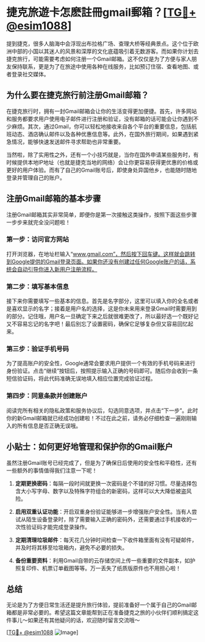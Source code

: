 # 捷克旅遊卡怎麽註冊gmail郵箱？[[TG💪+ @esim1088](https://t.me/s/esim1088)]

提到捷克，很多人脑海中会浮现出布拉格广场、查理大桥等经典景点。这个位于欧洲中部的小国以其迷人的风景和深厚的文化底蕴吸引着无数游客。而如果你计划去捷克旅行，可能需要考虑如何注册一个Gmail邮箱。这不仅仅是为了方便与家人朋友保持联系，更是为了在旅途中使用各种在线服务，比如预订住宿、查看地图、或者登录社交媒体。

## 为什么要在捷克旅行前注册Gmail邮箱？

在捷克旅行时，拥有一封Gmail邮箱会让你的生活变得更加便捷。首先，许多网站和服务都要求用户使用电子邮件进行注册和验证，没有邮箱的话可能会让你遇到不少麻烦。其次，通过Gmail，你可以轻松地接收来自各个平台的重要信息，包括航班动态、酒店确认邮件以及各种优惠信息等。此外，在国外旅行期间，如果遇到紧急情况，能够快速发送邮件寻求帮助也非常重要。

当然啦，除了实用性之外，还有一个小技巧就是，当你在国外申请某些服务时，有时候提供本地IP地址（也就是捷克当地的网络）会让你更容易获得更优惠的价格或更好的用户体验。而有了自己的Gmail账号后，即使身处异国他乡，也能随时随地登录并管理自己的账户。

## 注册Gmail邮箱的基本步骤

注册Gmail邮箱其实非常简单，即便你是第一次接触这类操作，按照下面这些步骤一步步来就完全没问题啦！

### 第一步：访问官方网站
打开浏览器，在地址栏输入“www.gmail.com”，然后按下回车键。这样就会跳转到Google提供的Gmail登录页面。如果你还没有创建过任何Google账户的话，系统会自动引导你进入新用户注册流程。

### 第二步：填写基本信息
接下来你需要填写一些基本的信息。首先是名字部分，这里可以填入你的全名或者是喜欢显示的名字；接着是用户名的选择，这是你未来用来登录Gmail时需要用到的部分。记住哦，用户名一旦确定下来之后就很难更改了，所以最好选一个既好记又不容易忘记的名字吧！最后别忘了设置密码，确保它足够复杂但又容易回忆起来。

### 第三步：验证手机号码
为了提高账户的安全性，Google通常会要求用户提供一个有效的手机号码来进行身份验证。点击“继续”按钮后，按照提示输入正确的号码即可。随后你会收到一条短信验证码，将此代码准确无误地填入相应位置完成验证过程。

### 第四步：同意条款并创建账户
阅读完所有相关的隐私政策和服务协议后，勾选同意选项，并点击“下一步”。此时你的新Gmail邮箱就已经成功创建啦！不过在此之前，请务必仔细检查一遍刚刚输入的所有信息是否正确无误哦。

## 小贴士：如何更好地管理和保护你的Gmail账户

虽然注册Gmail账号已经完成了，但是为了确保日后使用的安全性和平稳性，还有一些额外的事情值得我们注意一下呢！

1. **定期更换密码**：每隔一段时间就更换一次密码是个不错的好习惯。尽量选择包含大小写字母、数字以及特殊字符组合的新密码，这样可以大大降低被盗风险。
   
2. **启用双重认证功能**：开启双重身份验证能够进一步增强账户安全性。当有人尝试从陌生设备登录时，除了需要输入正确的密码外，还需要通过手机接收的一次性验证码才能完成登录操作。

3. **定期清理垃圾邮件**：每天花几分钟时间检查一下收件箱里面有没有可疑邮件，并及时将其移至垃圾箱内，避免不必要的损失。

4. **备份重要资料**：利用Gmail自带的云存储空间上传一些重要的文件副本，如护照复印件、机票订单截图等等。万一丢失了纸质版原件也不用担心啦！

## 总结

无论是为了方便日常生活还是提升旅行体验，提前准备好一个属于自己的Gmail邮箱都是非常必要的。希望这篇文章能帮到正在准备捷克之旅的小伙伴们顺利搞定这件事儿～如果还有其他疑问的话，欢迎随时留言交流哦～

[[TG💪+ @esim1088](https://t.me/s/esim1088) ![Image](https://i.postimg.cc/4NQfJmqS/Snipaste-2025-05-13-00-14-12.png)]